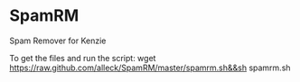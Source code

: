 SpamRM
======

Spam Remover for Kenzie

To get the files and run the script: wget https://raw.github.com/alleck/SpamRM/master/spamrm.sh&&sh spamrm.sh
